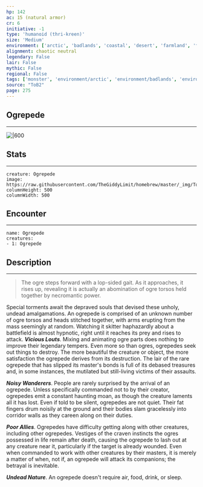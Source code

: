```yaml
---
hp: 142
ac: 15 (natural armor)
cr: 6
initiative: -1
type: 'humanoid (thri-kreen)'    
size: 'Medium'
environment: ['arctic', 'badlands', 'coastal', 'desert', 'farmland', 'forest', 'grassland', 'hill', 'mountain', 'planar', 'swamp', 'underdark', 'underwater', 'urban']
alignment: chaotic neutral
legendary: False
lair: False
mythic: False
regional: False
tags: ['monster', 'environment/arctic', 'environment/badlands', 'environment/coastal', 'environment/desert', 'environment/farmland', 'environment/forest', 'environment/grassland', 'environment/hill', 'environment/mountain', 'environment/planar', 'environment/swamp', 'environment/underdark', 'environment/underwater', 'environment/urban']
source: "ToB2"
page: 275
---
```


## Ogrepede
---

![|600](https://raw.githubusercontent.com/TheGiddyLimit/homebrew/master/_img/ToB2/creature/Ogrepede.webp)

## Stats
---

```statblock
creature: Ogrepede
image: https://raw.githubusercontent.com/TheGiddyLimit/homebrew/master/_img/ToB2/creature/token/Ogrepede%20%28Token%29.png
columnHeight: 500
columnWidth: 500
```

## Encounter
---

```encounter-table
name: Ogrepede
creatures:
- 1: Ogrepede
```

## Description
---
>The ogre steps forward with a lop-sided gait. As it approaches, it rises up, revealing it is actually an abomination of ogre torsos held together by necromantic power.

Special torments await the depraved souls that devised these unholy, undead amalgamations. An ogrepede is comprised of an unknown number of ogre torsos and heads stitched together, with arms erupting from the mass seemingly at random. Watching it skitter haphazardly about a battlefield is almost hypnotic, right until it reaches its prey and rises to attack.
**_Vicious Louts_**. Mixing and animating ogre parts does nothing to improve their legendary tempers. Even more so than ogres, ogrepedes seek out things to destroy. The more beautiful the creature or object, the more satisfaction the ogrepede derives from its destruction. The lair of the rare ogrepede that has slipped its master's bonds is full of its debased treasures and, in some instances, the mutilated but still-living victims of their assaults.

**_Noisy Wanderers_**. People are rarely surprised by the arrival of an ogrepede. Unless specifically commanded not to by their creator, ogrepedes emit a constant haunting moan, as though the creature laments all it has lost. Even if told to be silent, ogrepedes are not quiet. Their fat fingers drum noisily at the ground and their bodies slam gracelessly into corridor walls as they careen along on their duties.

**_Poor Allies_**. Ogrepedes have difficulty getting along with other creatures, including other ogrepedes. Vestiges of the craven instincts the ogres possessed in life remain after death, causing the ogrepede to lash out at any creature near it, particularly if the target is already wounded. Even when commanded to work with other creatures by their masters, it is merely a matter of when, not if, an ogrepede will attack its companions; the betrayal is inevitable.

**_Undead Nature_**. An ogrepede doesn't require air, food, drink, or sleep.






